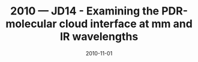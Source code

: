 ---
title: "2010 &mdash; JD14 - Examining the PDR-molecular cloud interface at mm and IR wavelengths"
collection: publications
refereed: 'no'
date: "2010-11-01"
venue: "Highlights of Astronomy"
paperurl: 
link: "https://ui.adsabs.harvard.edu/abs/2010HiA....15..399S"
citation: "Simon, R.; Ossenkopf, V.; Röllig, M., Highlights of Astronomy, Volume 15, p. 399-400"
---